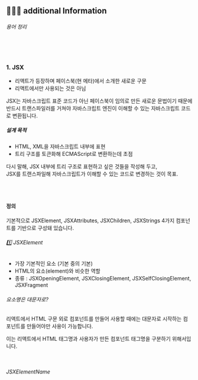 ## 👩🏻‍💻 additional Information

###### 용어 정리

<br />
<br />

### 1. JSX

- 리액트가 등장하며 페이스북(현 메타)에서 소개한 새로운 구문
- 리액트에서만 사용되는 것은 아님

JSX는 자바스크립트 표준 코드가 아닌 페이스북이 임의로 만든 새로운 문법이기 때문에 <br />
반드시 트랜스파일러를 거쳐야 자바스크립트 엔진이 이해할 수 있는 자바스크립트 코드로 변환됩니다.

##### 설계 목적

- HTML, XML을 자바스크립트 내부에 표현
- 트리 구조를 토큰화해 ECMAScript로 변환하는데 초점

다시 말해, JSX 내부에 트리 구조로 표현하고 싶은 것들을 작성해 두고, <br />
JSX를 트랜스파일해 자바스크립트가 이해할 수 있는 코드로 변경하는 것이 목표.

<br />
<br />

#### 정의

기본적으로 JSXElement, JSXAttributes, JSXChildren, JSXStrings 4가지 컴포넌트를 기반으로 구성돼 있습니다.

###### 1️⃣ JSXElement

- 가장 기본적인 요소 (기본 중의 기본)
- HTML의 요소(element)와 비슷한 역할
- 종류 : JSXOpeningElement, JSXClosingElement, JSXSelfClosingElement, JSXFragment

###### 요소명은 대문자로?

리액트에서 HTML 구문 외로 컴포넌트를 만들어 사용할 때에는 대문자로 시작하는 컴포넌트를 만들어야만 사용이 가능합니다.

이는 리액트에서 HTML 태그명과 사용자가 만든 컴포넌트 태그명을 구분하기 위해서입니다.

<br />

###### JSXElementName

